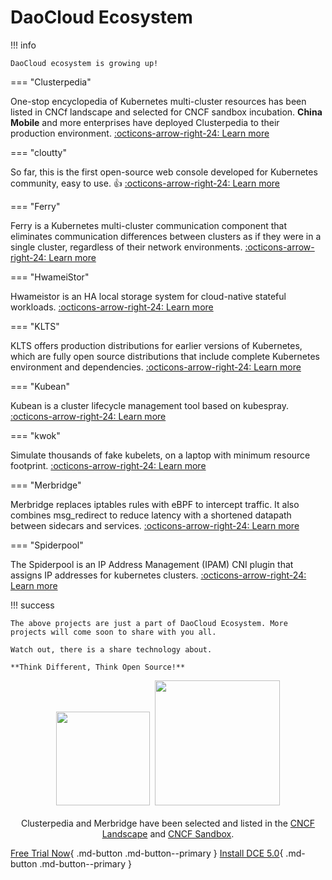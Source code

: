 # DaoCloud Ecosystem

!!! info

    DaoCloud ecosystem is growing up!

=== "Clusterpedia"

One-stop encyclopedia of Kubernetes multi-cluster resources has been listed in CNCf landscape and selected for CNCF sandbox incubation.
**China Mobile** and more enterprises have deployed Clusterpedia to their production environment. [:octicons-arrow-right-24: Learn more](clusterpedia.md)

=== "cloutty"

So far, this is the first open-source web console developed for Kubernetes community, easy to use. 👍 [:octicons-arrow-right-24: Learn more](cloudtty.md)

=== "Ferry"

Ferry is a Kubernetes multi-cluster communication component that eliminates communication differences between clusters as if they were in a single cluster,
regardless of their network environments. [:octicons-arrow-right-24: Learn more](ferry.md)

=== "HwameiStor"

Hwameistor is an HA local storage system for cloud-native stateful workloads. [:octicons-arrow-right-24: Learn more](hwameistor.md)

=== "KLTS"

KLTS offers production distributions for earlier versions of Kubernetes, which are fully open source distributions that include complete Kubernetes environment and dependencies. [:octicons-arrow-right-24: Learn more](klts.md)

=== "Kubean"

Kubean is a cluster lifecycle management tool based on kubespray. [:octicons-arrow-right-24: Learn more](kubean.md)

=== "kwok"

Simulate thousands of fake kubelets, on a laptop with minimum resource footprint. [:octicons-arrow-right-24: Learn more](kwok.md)

=== "Merbridge"

Merbridge replaces iptables rules with eBPF to intercept traffic. It also combines msg_redirect to reduce latency with a shortened datapath between sidecars and services. [:octicons-arrow-right-24: Learn more](merbridge.md)

=== "Spiderpool"

The Spiderpool is an IP Address Management (IPAM) CNI plugin that assigns IP addresses for kubernetes clusters. [:octicons-arrow-right-24: Learn more](spiderpool.md)

!!! success

    The above projects are just a part of DaoCloud Ecosystem. More projects will come soon to share with you all.

    Watch out, there is a share technology about.

    **Think Different, Think Open Source!**

<p align="center">
<img src="https://landscape.cncf.io/images/left-logo.svg" width="150"/>&nbsp;&nbsp;<img src="https://landscape.cncf.io/images/right-logo.svg" width="200"/>
<br/><br/>
Clusterpedia and Merbridge have been selected and listed in the <a href="https://landscape.cncf.io">CNCF Landscape</a> and <a href="https://www.cncf.io/sandbox-projects/">CNCF Sandbox</a>.
</p>

[Free Trial Now](../dce/license0.md){ .md-button .md-button--primary }
[Install DCE 5.0](../install/install-dce-community.md){ .md-button .md-button--primary }
